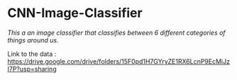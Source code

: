 # CNN-Image-Classifier
*This a an image classifier that classifies between 6 different categories of things around us.*

Link to the data : https://drive.google.com/drive/folders/15F0pd1H7GYryZE1RX6LcnP9EcMiJzI7P?usp=sharing
